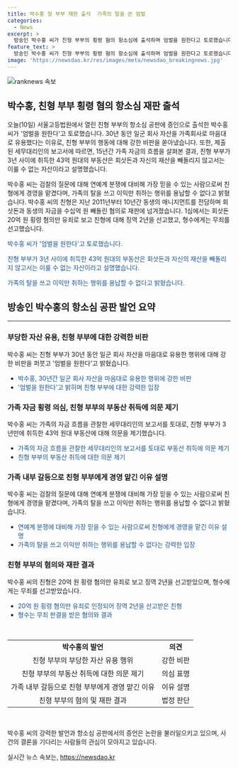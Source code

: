 ```yaml
---
title: 박수홍 형 부부 재판 출석  가족의 탈을 쓴 엄벌
categories:
  - News
excerpt: >
  방송인 박수홍 씨가 친형 부부의 횡령 혐의 항소심에 출석하며 엄벌을 원한다고 토로했습니다. 그는 30년 동안 일군 회사 자산을 자유롭게 사용한 가족회사 문제를 제기하고, 15년간의 자금 흐름을 관찰한 세무대리인의 보고서를 제출했습니다. 또한, 친형 부부에 대한 검찰의 질문에 대해 연예계 분쟁으로부터 보호받아야 했던 이유를 설명하며 가족의 이익만 취하는 행위를 막아야 한다고 주장했습니다. 1심에서 친형은 회삿돈 20억 원 횡령 혐의로 유죄 판결을 받고, 형수는 무죄를 선고받았습니다.
feature_text: >
  방송인 박수홍 씨가 친형 부부의 횡령 혐의 항소심에 출석하며 엄벌을 원한다고 토로했습니다. 그는 30년 동안 일군 회사 자산을 자유롭게 사용한 가족회사 문제를 제기하고, 15년간의 자금 흐름을 관찰한 세무대리인의 보고서를 제출했습니다. 또한, 친형 부부에 대한 검찰의 질문에 대해 연예계 분쟁으로부터 보호받아야 했던 이유를 설명하며 가족의 이익만 취하는 행위를 막아야 한다고 주장했습니다. 1심에서 친형은 회삿돈 20억 원 횡령 혐의로 유죄 판결을 받고, 형수는 무죄를 선고받았습니다.
image: 'https://newsdao.kr/res/images/meta/newsdao_breakingnews.jpg'
---
```


<p><img src="https://newsdao.kr/res/images/meta/newsdao_breakingnews.jpg" alt="ranknews 속보" /></p>

<h2 data-ke-size="size26">박수홍, 친형 부부 횡령 혐의 항소심 재판 출석</h2>

<p data-ke-size="size16">오늘(10일) 서울고등법원에서 열린 친형 부부의 항소심 공판에 증인으로 출석한 박수홍 씨가 '엄벌을 원한다'고 토로했습니다. 30년 동안 일군 회사 자산을 가족회사로 마음대로 유용했다는 이유로, 친형 부부의 행동에 대해 강한 비판을 쏟아냈습니다. 또한, 제출된 세무대리인의 보고서에 따르면, 15년간 가족 자금의 흐름을 살펴본 결과, 친형 부부가 3년 사이에 취득한 43억 원대의 부동산은 회삿돈과 자신의 재산을 빼돌리지 않고서는 이룰 수 없는 자산이라고 설명했습니다. </p>

<p data-ke-size="size16">박수홍 씨는 검찰의 질문에 대해 연예계 분쟁에 대비해 가장 믿을 수 있는 사람으로써 친형에게 경영을 맡겼다며, 가족의 탈을 쓰고 이익만 취하는 행위를 용납할 수 없다고 밝혔습니다. 박수홍 씨의 친형은 지난 2011년부터 10년간 동생의 매니지먼트를 전담하며 회삿돈과 동생의 자금을 수십억 원 빼돌린 혐의로 재판에 넘겨졌습니다. 1심에서는 회삿돈 20억 원 횡령 혐의만 유죄로 보고 친형에 대해 징역 2년을 선고했고, 형수에게는 무죄를 선고했습니다.</p>

<div class="quote-block">
  <p><span style="color: #1a5490;">박수홍 씨가 '엄벌을 원한다'고 토로했습니다.</span></p>
  <p><span style="color: #1a5490;">친형 부부가 3년 사이에 취득한 43억 원대의 부동산은 회삿돈과 자신의 재산을 빼돌리지 않고서는 이룰 수 없는 자산이라고 설명했습니다.</span></p>
  <p><span style="color: #1a5490;">가족의 탈을 쓰고 이익만 취하는 행위를 용납할 수 없다고 밝혔습니다.</span></p>
</div>

<h2 data-ke-size="size26">방송인 박수홍의 항소심 공판 발언 요약</h2>

<hr data-ke-size="size16">

<h3 data-ke-size="size24">부당한 자산 유용, 친형 부부에 대한 강력한 비판</h3>

<p data-ke-size="size16">박수홍 씨는 친형 부부가 30년 동안 일군 회사 자산을 마음대로 유용한 행위에 대해 강한 비판을 퍼붓고 '엄벌을 원한다'고 밝혔습니다.</p>

<ul>
  <li><span style="color: #1a5490;">박수홍, 30년간 일군 회사 자산을 마음대로 유용한 행위에 강한 비판</span></li>
  <li><span style="color: #1a5490;">'엄벌을 원한다'고 밝히며 친형 부부에 대한 강력한 입장</span></li>
</ul>

<h3 data-ke-size="size24">가족 자금 횡령 의심, 친형 부부의 부동산 취득에 의문 제기</h3>

<p data-ke-size="size16">박수홍 씨는 가족의 자금 흐름을 관찰한 세무대리인의 보고서를 토대로, 친형 부부가 3년만에 취득한 43억 원대 부동산에 대해 의문을 제기했습니다.</p>

<ul>
  <li><span style="color: #1a5490;">가족의 자금 흐름을 관찰한 세무대리인의 보고서를 토대로 부동산 취득에 의문 제기</span></li>
  <li><span style="color: #1a5490;">친형 부부의 부동산 취득에 대한 의문 제기</span></li>
</ul>

<h3 data-ke-size="size24">가족 내부 갈등으로 친형 부부에게 경영 맡긴 이유 설명</h3>

<p data-ke-size="size16">박수홍 씨는 검찰의 질문에 대해 연예계 분쟁에 대비해 가장 믿을 수 있는 사람으로써 친형에게 경영을 맡겼다며, 가족의 탈을 쓰고 이익만 취하는 행위를 용납할 수 없다고 밝혔습니다.</p>

<ul>
  <li><span style="color: #1a5490;">연예계 분쟁에 대비해 가장 믿을 수 있는 사람으로써 친형에게 경영을 맡긴 이유 설명</span></li>
  <li><span style="color: #1a5490;">가족의 탈을 쓰고 이익만 취하는 행위를 용납할 수 없다는 강력한 입장</span></li>
</ul>

<h3 data-ke-size="size24">친형 부부의 혐의와 재판 결과</h3>

<p data-ke-size="size16">박수홍 씨의 친형은 20억 원 횡령 혐의만 유죄로 보고 징역 2년을 선고받았으며, 형수에게는 무죄를 선고받았습니다.</p>

<ul>
  <li><span style="color: #1a5490;">20억 원 횡령 혐의만 유죄로 인정되어 징역 2년을 선고받은 친형</span></li>
  <li><span style="color: #1a5490;">형수는 무죄 판결을 받은 혐의와 결과</span></li>
</ul>

<p data-ke-size="size16">&nbsp;</p>

<table>
  <tr>
    <td style="text-align: center; height: 17px;"><b>박수홍의 발언</b></td>
    <td style="text-align: center; height: 17px;"><b>의견</b></td>
  </tr>
  <tr>
    <td style="text-align: center; height: 17px;">친형 부부의 부당한 자산 유용 행위</td>
    <td style="text-align: center; height: 17px;">강한 비판</td>
  </tr>
  <tr>
    <td style="text-align: center; height: 17px;">친형 부부의 부동산 취득에 대한 의문 제기</td>
    <td style="text-align: center; height: 17px;">의심 표명</td>
  </tr>
  <tr>
    <td style="text-align: center; height: 17px;">가족 내부 갈등으로 친형 부부에게 경영 맡긴 이유</td>
    <td style="text-align: center; height: 17px;">이유 설명</td>
  </tr>
  <tr>
    <td style="text-align: center; height: 17px;">친형 부부의 혐의 및 재판 결과</td>
    <td style="text-align: center; height: 17px;">법정 판단</td>
  </tr>
</table>

<p data-ke-size="size16">&nbsp;</p>

<p data-ke-size="size16">박수홍 씨의 강력한 발언과 항소심 공판에서의 증언은 논란을 불러일으키고 있으며, 사건의 결론을 기다리는 사람들의 관심이 모아지고 있습니다.</p>
실시간 뉴스 속보는, <a href="https://newsdao.kr" rel="dofollow">https://newsdao.kr</a>


